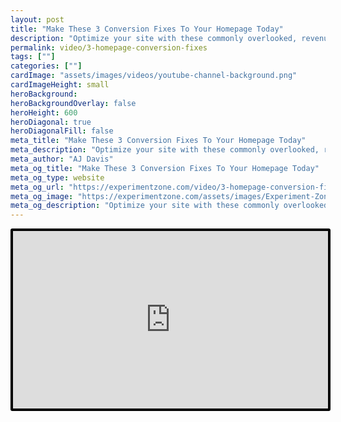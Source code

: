 ```yaml
---
layout: post
title: "Make These 3 Conversion Fixes To Your Homepage Today"
description: "Optimize your site with these commonly overlooked, revenue boosting, characteristics of your homepage."
permalink: video/3-homepage-conversion-fixes
tags: [""]
categories: [""]
cardImage: "assets/images/videos/youtube-channel-background.png"
cardImageHeight: small
heroBackground:
heroBackgroundOverlay: false
heroHeight: 600
heroDiagonal: true
heroDiagonalFill: false
meta_title: "Make These 3 Conversion Fixes To Your Homepage Today"
meta_description: "Optimize your site with these commonly overlooked, revenue boosting, characteristics of your homepage."
meta_author: "AJ Davis"
meta_og_title: "Make These 3 Conversion Fixes To Your Homepage Today"
meta_og_type: website
meta_og_url: "https://experimentzone.com/video/3-homepage-conversion-fixes"
meta_og_image: "https://experimentzone.com/assets/images/Experiment-Zone-logo-color.png"
meta_og_description: "Optimize your site with these commonly overlooked, revenue boosting, characteristics of your homepage."
---
```


<style>
    .video {
        border: 4px solid black;
        border-radius: 3px;
    }
    .work-summary {
        border: 0px solid black;
    }
    .iframe-container{
        position: relative;
        width: 100%;
        padding-bottom: 56.25%; 
        height: 0;
    }
    .iframe-container iframe{
        position: absolute;
        top:0;
        left: 0;
        width: 100%;
        height: 100%;
    }
</style>

<div class="mt-0 mt-md-n20 work work-summary justify-content-center iframe-container">
    <iframe class="video" src="https://www.youtube.com/embed/qhNiXMYSrRk" title="YouTube video player" frameborder="0" allow="accelerometer; autoplay; clipboard-write; encrypted-media; gyroscope; picture-in-picture" allowfullscreen></iframe>
</div>

